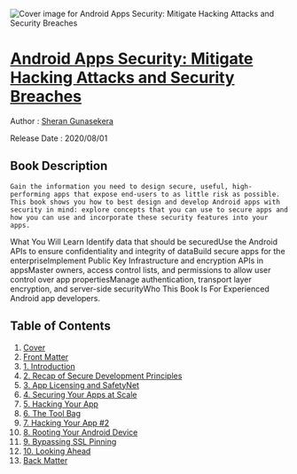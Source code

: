 ![Cover image for Android Apps Security: Mitigate Hacking Attacks and Security Breaches](https://imgdetail.ebookreading.net/cover/cover/20200920/EB9781484216828.jpg)

[Android Apps Security: Mitigate Hacking Attacks and Security Breaches](https://ebookreading.net/view/book/Android+Apps+Security%3A+Mitigate+Hacking+Attacks+and+Security+Breaches-EB9781484216828_1.html "Android Apps Security: Mitigate Hacking Attacks and Security Breaches")
====================================================================================================================

Author : [Sheran Gunasekera](https://ebookreading.net/search/author/Sheran+Gunasekera)

Release Date : 2020/08/01

Book Description
-----------------


    
    Gain the information you need to design secure, useful, high-performing apps that expose end-users to as little risk as possible. This book shows you how to best design and develop Android apps with security in mind: explore concepts that you can use to secure apps and how you can use and incorporate these security features into your apps.
What You Will Learn
Identify data that should be securedUse the Android APIs to ensure confidentiality and integrity of dataBuild secure apps for the enterpriseImplement Public Key Infrastructure and encryption APIs in appsMaster owners, access control lists, and permissions to allow user control over app propertiesManage authentication, transport layer encryption, and server-side securityWho This Book Is For
Experienced Android app developers.

  


Table of Contents
-----------------

1. [Cover](https://ebookreading.net/view/book/Android+Apps+Security%3A+Mitigate+Hacking+Attacks+and+Security+Breaches-EB9781484216828_1.html)
1. [Front Matter](https://ebookreading.net/view/book/Android+Apps+Security%3A+Mitigate+Hacking+Attacks+and+Security+Breaches-EB9781484216828_2.html)
1. [1.&nbsp;Introduction](https://ebookreading.net/view/book/Android+Apps+Security%3A+Mitigate+Hacking+Attacks+and+Security+Breaches-EB9781484216828_3.html)
1. [2.&nbsp;Recap of Secure Development Principles](https://ebookreading.net/view/book/Android+Apps+Security%3A+Mitigate+Hacking+Attacks+and+Security+Breaches-EB9781484216828_4.html)
1. [3.&nbsp;App Licensing and SafetyNet](https://ebookreading.net/view/book/Android+Apps+Security%3A+Mitigate+Hacking+Attacks+and+Security+Breaches-EB9781484216828_5.html)
1. [4.&nbsp;Securing Your Apps at Scale](https://ebookreading.net/view/book/Android+Apps+Security%3A+Mitigate+Hacking+Attacks+and+Security+Breaches-EB9781484216828_6.html)
1. [5.&nbsp;Hacking Your App](https://ebookreading.net/view/book/Android+Apps+Security%3A+Mitigate+Hacking+Attacks+and+Security+Breaches-EB9781484216828_7.html)
1. [6.&nbsp;The Tool Bag](https://ebookreading.net/view/book/Android+Apps+Security%3A+Mitigate+Hacking+Attacks+and+Security+Breaches-EB9781484216828_8.html)
1. [7.&nbsp;Hacking Your App #2](https://ebookreading.net/view/book/Android+Apps+Security%3A+Mitigate+Hacking+Attacks+and+Security+Breaches-EB9781484216828_9.html)
1. [8.&nbsp;Rooting Your Android Device](https://ebookreading.net/view/book/Android+Apps+Security%3A+Mitigate+Hacking+Attacks+and+Security+Breaches-EB9781484216828_10.html)
1. [9.&nbsp;Bypassing SSL Pinning](https://ebookreading.net/view/book/Android+Apps+Security%3A+Mitigate+Hacking+Attacks+and+Security+Breaches-EB9781484216828_11.html)
1. [10.&nbsp;Looking Ahead](https://ebookreading.net/view/book/Android+Apps+Security%3A+Mitigate+Hacking+Attacks+and+Security+Breaches-EB9781484216828_12.html)
1. [Back Matter](https://ebookreading.net/view/book/Android+Apps+Security%3A+Mitigate+Hacking+Attacks+and+Security+Breaches-EB9781484216828_13.html)
